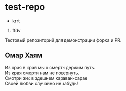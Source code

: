 # test-repo

- krrt
1. ffdv

Тестовый репозиторий для демонстрации форка и PR.

## Омар Хаям

Из края в край мы к смерти держим путь.<br>
Из края смерти нам не повернуть.<br>
Смотри же: в здешнем караван-сарае<br>
Своей любви случайно не забудь!


